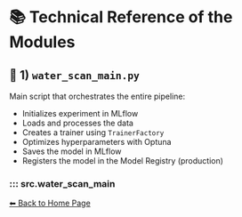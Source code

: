 # 📚 Technical Reference of the Modules

## 🔹 1) `water_scan_main.py`
Main script that orchestrates the entire pipeline:
- Initializes experiment in MLflow  
- Loads and processes the data  
- Creates a trainer using `TrainerFactory`  
- Optimizes hyperparameters with Optuna  
- Saves the model in MLflow  
- Registers the model in the Model Registry (production)

### ::: src.water_scan_main

[⬅ Back to Home Page](index.md)
